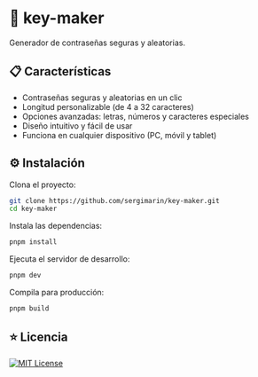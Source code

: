 # 🔐 key-maker

Generador de contraseñas seguras y aleatorias.

## 📋 Características

- Contraseñas seguras y aleatorias en un clic
- Longitud personalizable (de 4 a 32 caracteres)
- Opciones avanzadas: letras, números y caracteres especiales
- Diseño intuitivo y fácil de usar
- Funciona en cualquier dispositivo (PC, móvil y tablet)

## ⚙️ Instalación

Clona el proyecto:
```bash
git clone https://github.com/sergimarin/key-maker.git
cd key-maker
```

Instala las dependencias:
```bash
pnpm install
```

Ejecuta el servidor de desarrollo:
```bash
pnpm dev
```

Compila para producción:
```bash
pnpm build
```

## ⭐️ Licencia

[![MIT License](https://img.shields.io/badge/License-MIT-green.svg)](https://choosealicense.com/licenses/mit/)
